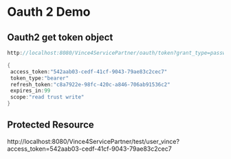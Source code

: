 Oauth 2 Demo
==================


Oauth2 get token object
----------------------------
```java
http://localhost:8080/Vince4ServicePartner/oauth/token?grant_type=password&client_id=client_vince_id&client_secret=secret&username=user_vince&password=password
```

```java
{
 access_token:"542aab03-cedf-41cf-9043-79ae83c2cec7" 
 token_type:"bearer"
 refresh_token:"c8a7922e-98fc-420c-a846-706ab91536c2"
 expires_in:99
 scope:"read trust write"
}
```

Protected Resource
------------------
http://localhost:8080/Vince4ServicePartner/test/user_vince?access_token=542aab03-cedf-41cf-9043-79ae83c2cec7
